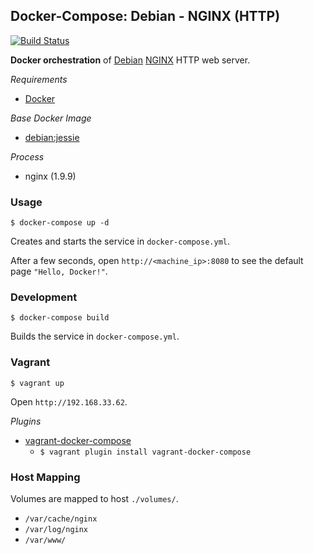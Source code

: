 ## Docker-Compose: Debian - NGINX (HTTP)

[![Build Status](https://travis-ci.org/ericmdev/docker-compose.nginx.svg?branch=master)](https://travis-ci.org/ericmdev/docker-compose.nginx)

**Docker orchestration** of [Debian](https://www.debian.org/) [NGINX](https://www.nginx.com/) HTTP web server.

*Requirements*
- [Docker](https://www.docker.com/) 

*Base Docker Image*
- [debian:jessie](https://hub.docker.com/_/debian/)

*Process*
- nginx (1.9.9)

### Usage

    $ docker-compose up -d

Creates and starts the service in `docker-compose.yml`.

After a few seconds, open `http://<machine_ip>:8080` to see the default page `"Hello, Docker!"`.

### Development

    $ docker-compose build

Builds the service in `docker-compose.yml`.

### Vagrant

    $ vagrant up

Open `http://192.168.33.62`.

*Plugins*
- [vagrant-docker-compose](https://github.com/leighmcculloch/vagrant-docker-compose)
    - `$ vagrant plugin install vagrant-docker-compose`

### Host Mapping

Volumes are mapped to host `./volumes/`.
- `/var/cache/nginx`
- `/var/log/nginx`
- `/var/www/`

